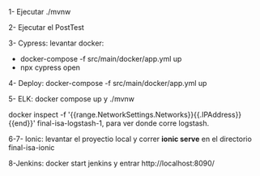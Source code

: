 1- Ejecutar ./mvnw

2- Ejecutar el PostTest

3- Cypress: levantar docker:

- docker-compose -f src/main/docker/app.yml up
- npx cypress open

4- Deploy: docker-compose -f src/main/docker/app.yml up

5- ELK: docker compose up y ./mvnw

docker inspect -f '{{range.NetworkSettings.Networks}}{{.IPAddress}}{{end}}' final-isa-logstash-1, para ver donde corre logstash.

6-7- Ionic: levantar el proyectio local y correr **ionic serve** en el directorio final-isa-ionic

8-Jenkins: docker start jenkins y entrar http://localhost:8090/

